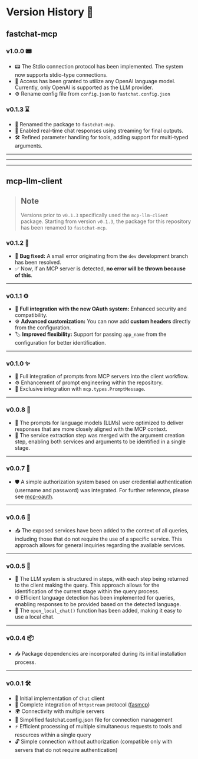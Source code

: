 # Version History 🚀

## fastchat-mcp

### v1.0.0 📟

- 📟 The Stdio connection protocol has been implemented. The system now supports stdio-type connections.
- 👾 Access has been granted to utilize any OpenAI language model. Currently, only OpenAI is supported as the LLM provider.
- ⚙️ Rename config file from `config.json` to `fastchat.config.json`

### v0.1.3 ⌛️

- 🔧 Renamed the package to `fastchat-mcp`.
- 💬 Enabled real-time chat responses using streaming for final outputs.
- 🛠️ Refined parameter handling for tools, adding support for multi-typed arguments.

---
---
---

## mcp-llm-client

> ## Note
>
> Versions prior to `v0.1.3` specifically used the `mcp-llm-client` package. Starting from version `v0.1.3`, the package for this repository has been renamed to `fastchat-mcp`.

### v0.1.2 🔧

- 🐞 **Bug fixed:** A small error originating from the `dev` development branch has been resolved.
- ✅ Now, if an MCP server is detected, **no error will be thrown because of this**.

---

### v0.1.1 ⚙️

- 🔐 **Full integration with the new OAuth system:** Enhanced security and compatibility.
- ⚙️ **Advanced customization:** You can now add **custom headers** directly from the configuration.
- 🏷️ **Improved flexibility:** Support for passing `app_name` from the configuration for better identification.

---

### v0.1.0 ✨

- 🌟 Full integration of prompts from MCP servers into the client workflow.
- ⚙️ Enhancement of prompt engineering within the repository.
- 🔗 Exclusive integration with `mcp.types.PromptMessage`.

---

### v0.0.8 🎯

- 🚀 The prompts for language models (LLMs) were optimized to deliver responses that are more closely aligned with the MCP context.
- 🔄 The service extraction step was merged with the argument creation step, enabling both services and arguments to be identified in a single stage.

---

### v0.0.7 🔐

- 🛡️ A simple authorization system based on user credential authentication (username and password) was integrated. For further reference, please see [mcp-oauth](https://github.com/rb58853/mcp-oauth).

---

### v0.0.6 📡

- 📥 The exposed services have been added to the context of all queries, including those that do not require the use of a specific service. This approach allows for general inquiries regarding the available services.

---

### v0.0.5 🧩

- 📑 The LLM system is structured in steps, with each step being returned to the client making the query. This approach allows for the identification of the current stage within the query process.
- 🌐 Efficient language detection has been implemented for queries, enabling responses to be provided based on the detected language.
- 💬 The `open_local_chat()` function has been added, making it easy to use a local chat.

---

### v0.0.4 📦

- 📥 Package dependencies are incorporated during its initial installation process.

---

### v0.0.1 🛠️

- 🚀 Initial implementation of `Chat` client
- 🔗 Complete integration of `httpstream` protocol ([fasmcp](https://github.com/modelcontextprotocol/python-sdk))
- 🌍 Connectivity with multiple servers
- 🔧 Simplified fastchat.config.json file for connection management
- ⚡ Efficient processing of multiple simultaneous requests to tools and resources within a single query
- 🔓 Simple connection without authorization (compatible only with servers that do not require authentication)
